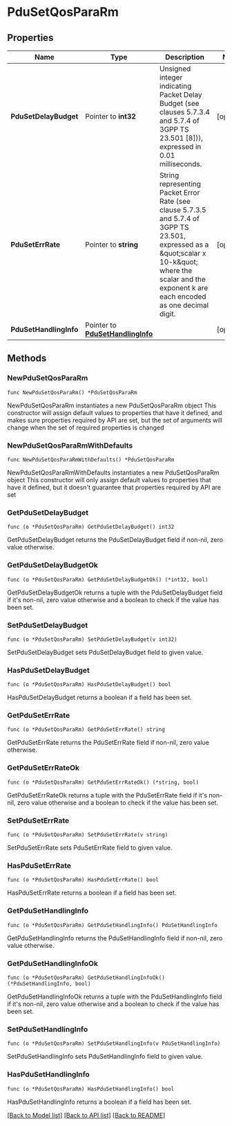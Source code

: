 # PduSetQosParaRm

## Properties

Name | Type | Description | Notes
------------ | ------------- | ------------- | -------------
**PduSetDelayBudget** | Pointer to **int32** | Unsigned integer indicating Packet Delay Budget (see clauses 5.7.3.4 and 5.7.4 of 3GPP TS 23.501 [8])), expressed in 0.01 milliseconds.  | [optional] 
**PduSetErrRate** | Pointer to **string** | String representing Packet Error Rate (see clause 5.7.3.5 and 5.7.4 of 3GPP TS 23.501, expressed as a \&quot;scalar x 10-k\&quot; where the scalar and the exponent k are each encoded as one decimal digit.  | [optional] 
**PduSetHandlingInfo** | Pointer to [**PduSetHandlingInfo**](PduSetHandlingInfo.md) |  | [optional] 

## Methods

### NewPduSetQosParaRm

`func NewPduSetQosParaRm() *PduSetQosParaRm`

NewPduSetQosParaRm instantiates a new PduSetQosParaRm object
This constructor will assign default values to properties that have it defined,
and makes sure properties required by API are set, but the set of arguments
will change when the set of required properties is changed

### NewPduSetQosParaRmWithDefaults

`func NewPduSetQosParaRmWithDefaults() *PduSetQosParaRm`

NewPduSetQosParaRmWithDefaults instantiates a new PduSetQosParaRm object
This constructor will only assign default values to properties that have it defined,
but it doesn't guarantee that properties required by API are set

### GetPduSetDelayBudget

`func (o *PduSetQosParaRm) GetPduSetDelayBudget() int32`

GetPduSetDelayBudget returns the PduSetDelayBudget field if non-nil, zero value otherwise.

### GetPduSetDelayBudgetOk

`func (o *PduSetQosParaRm) GetPduSetDelayBudgetOk() (*int32, bool)`

GetPduSetDelayBudgetOk returns a tuple with the PduSetDelayBudget field if it's non-nil, zero value otherwise
and a boolean to check if the value has been set.

### SetPduSetDelayBudget

`func (o *PduSetQosParaRm) SetPduSetDelayBudget(v int32)`

SetPduSetDelayBudget sets PduSetDelayBudget field to given value.

### HasPduSetDelayBudget

`func (o *PduSetQosParaRm) HasPduSetDelayBudget() bool`

HasPduSetDelayBudget returns a boolean if a field has been set.

### GetPduSetErrRate

`func (o *PduSetQosParaRm) GetPduSetErrRate() string`

GetPduSetErrRate returns the PduSetErrRate field if non-nil, zero value otherwise.

### GetPduSetErrRateOk

`func (o *PduSetQosParaRm) GetPduSetErrRateOk() (*string, bool)`

GetPduSetErrRateOk returns a tuple with the PduSetErrRate field if it's non-nil, zero value otherwise
and a boolean to check if the value has been set.

### SetPduSetErrRate

`func (o *PduSetQosParaRm) SetPduSetErrRate(v string)`

SetPduSetErrRate sets PduSetErrRate field to given value.

### HasPduSetErrRate

`func (o *PduSetQosParaRm) HasPduSetErrRate() bool`

HasPduSetErrRate returns a boolean if a field has been set.

### GetPduSetHandlingInfo

`func (o *PduSetQosParaRm) GetPduSetHandlingInfo() PduSetHandlingInfo`

GetPduSetHandlingInfo returns the PduSetHandlingInfo field if non-nil, zero value otherwise.

### GetPduSetHandlingInfoOk

`func (o *PduSetQosParaRm) GetPduSetHandlingInfoOk() (*PduSetHandlingInfo, bool)`

GetPduSetHandlingInfoOk returns a tuple with the PduSetHandlingInfo field if it's non-nil, zero value otherwise
and a boolean to check if the value has been set.

### SetPduSetHandlingInfo

`func (o *PduSetQosParaRm) SetPduSetHandlingInfo(v PduSetHandlingInfo)`

SetPduSetHandlingInfo sets PduSetHandlingInfo field to given value.

### HasPduSetHandlingInfo

`func (o *PduSetQosParaRm) HasPduSetHandlingInfo() bool`

HasPduSetHandlingInfo returns a boolean if a field has been set.


[[Back to Model list]](../README.md#documentation-for-models) [[Back to API list]](../README.md#documentation-for-api-endpoints) [[Back to README]](../README.md)


